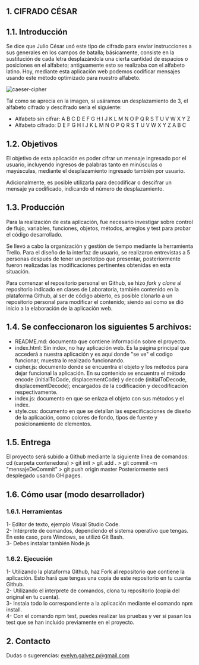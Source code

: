 ## 1. CIFRADO CÉSAR


## 1.1. Introducción

Se dice que Julio César usó este tipo de cifrado para enviar instrucciones a sus
generales en los campos de batalla; básicamente, consiste en la sustitución de cada 
letra desplazándola una cierta cantidad de espacios o posiciones en el alfabeto; 
antiguamente esto se realizaba con el alfabeto latino. Hoy, mediante esta aplicación web 
podemos codificar mensajes usando este método optimizado para nuestro alfabeto.

![caeser-cipher](http://quhist.com/wp-content/uploads/2012/07/Captura-de-pantalla-2012-07-25-a-las-21.12.22.png)

Tal como se aprecia en la imagen, si usáramos un desplazamiento de 3, el alfabeto cifrado
y descifrado sería el siguiente:
* Alfabeto sin cifrar: A B C D E F G H I J K L M N O P Q R S T U V W X Y Z
* Alfabeto cifrado: D E F G H I J K L M N O P Q R S T U V W X Y Z A B C


## 1.2. Objetivos

El objetivo de esta aplicación es poder cifrar un mensaje ingresado por el usuario,
incluyendo ingresos de palabras tanto en minúsculas o mayúsculas, mediante el 
desplazamiento ingresado también por usuario. 

Adicionalmente, es posible utilizarla para decodificar o descifrar un mensaje ya 
codificado, indicando el número de desplazamiento.  


## 1.3. Producción

Para la realización de esta aplicación, fue necesario investigar sobre control de flujo,
variables, funciones, objetos, métodos, arreglos y test para probar el código 
desarrollado.

Se llevó a cabo la organización y gestión de tiempo mediante la herramienta Trello.
Para el diseño de la interfaz de usuario, se realizaron entrevistas a 5 personas
después de tener un prototipo que presentar, posteriormente fueron realizadas las 
modificaciones pertinentes obtenidas en esta situación.   

Para comenzar el repositorio personal en Github, se hizo _fork_ y _clone_ al 
repositorio indicado en clases de Laboratoria, también contenido en la plataforma
Github, al ser de código abierto, es posible clonarlo a un repositorio personal
para modificar el contenido; siendo así como se dió inicio a la elaboración de la 
aplicación web.


## 1.4. Se confeccionaron los siguientes 5 archivos:

* README.md: documento que contiene información sobre el proyecto.
* index.html: Sin index, no hay aplicación web. Es la página principal que
accederá a nuestra aplicación y es aquí donde "se ve" el codigo funcionar, muestra
lo realizado funcionando.
* cipher.js: documento donde se encuentra el objeto y los métodos para dejar funcional
la aplicación. En su contenido se encuentra el método encode (initialToCode, displacementCode) 
y decode (initialToDecode, displacementDecode); encargados de la codificación y 
decodificación respectivamente.
* index.js: documento en que se enlaza el objeto con sus métodos y el index.
* style.css: documento en que se detallan las especificaciones de diseño de la aplicación,
como colores de fondo, tipos de fuente y posicionamiento de elementos.


## 1.5. Entrega
El proyecto será subido a Github mediante la siguiente línea de comandos:
cd (carpeta contenedora) > git init > git add . > git commit -m "mensajeDeCommit" > git push origin master 
Posteriormente será desplegado usando GH pages.


## 1.6. Cómo usar (modo desarrollador)

### 1.6.1. Herramientas

1- Editor de texto, ejemplo Visual Studio Code.  
2- Intérprete de comandos, dependiendo el sistema operativo que tengas. En este caso, para Windows, 
se utilizó Git Bash.  
3- Debes instalar también Node.js

### 1.6.2. Ejecución
1- Utilizando la plataforma Github, haz Fork al repositorio que contiene la aplicación. Esto hará
que tengas una copia de este repositorio en tu cuenta Github.  
2- Utilizando el interprete de comandos, clona tu repositorio (copia del original en tu cuenta).  
3- Instala todo lo correspondiente a la aplicación mediante el comando npm install.  
4- Con el comando npm test, puedes realizar las pruebas y ver si pasan los test que se han incluido 
previamente en el proyecto.


## 2. Contacto
Dudas o sugerencias: evelyn.galvez.p@gmail.com
